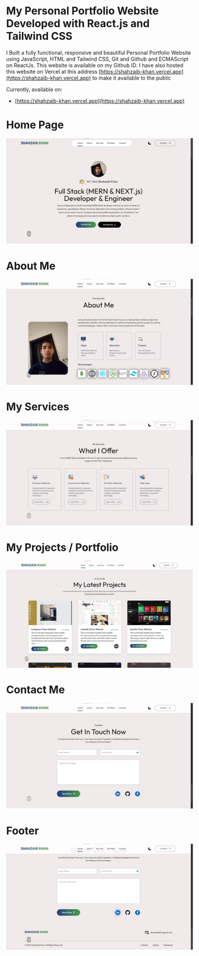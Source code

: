 # My Personal Portfolio Website Developed with React.js and Tailwind CSS

I Built a fully functional, responsive and beautiful Personal Portfolio Website using JavaScript, HTML and Tailwind CSS, Git and 
Github and ECMAScript on ReactJs. This website is available on my Github ID. I have also hosted 
this website on Vercel at this address [https://shahzaib-khan.vercel.app](https://shahzaib-khan.vercel.app) to make it 
available to the public

Currently, available on:

- [https://shahzaib-khan.vercel.app](https://shahzaib-khan.vercel.app)

# Home Page
![HOME PAGE](src/assets/p1.jpg)
# About Me 
![About Me](src/assets/p2.jpg)
# My Services
![My Services](src/assets/p3.jpg)
# My Projects / Portfolio
![My Projects](src/assets/p7.jpg)
# Contact Me
![Contact Me](src/assets/p5.jpg)
# Footer
![Footer](src/assets/p6.jpg)
